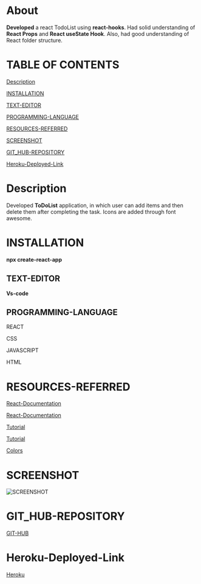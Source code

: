 

# About

**Developed** a react TodoList using **react-hooks**.
Had solid understanding of **React Props** and
**React useState Hook**. Also, had good understanding
of React folder structure.


# TABLE OF CONTENTS
[ Description](#Description)

[INSTALLATION](#INSTALLATION)

[TEXT-EDITOR](#TEXT-EDITOR)

[PROGRAMMING-LANGUAGE](#PROGRAMMING-LANGUAGE)

[RESOURCES-REFERRED](#RESOURCES-REFERRED)

[SCREENSHOT](#SCREENSHOT)

[GIT_HUB-REPOSITORY](#GIT_HUB-REPOSITORY)

[Heroku-Deployed-Link](#GIT_HUB-Deployed-Link)






# Description
Developed **ToDoList** application, in which user 
can add items and then delete them after completing
the task. Icons are added through font awesome.



# INSTALLATION

**npx create-react-app<appname>**



## TEXT-EDITOR
**Vs-code**

## PROGRAMMING-LANGUAGE

REACT

CSS

JAVASCRIPT

HTML 


# RESOURCES-REFERRED

[React-Documentation](https://reactjs.org/docs/hooks-state.html)

[React-Documentation](https://reactjs.org/docs/components-and-props.html)

[Tutorial](https://www.youtube.com/watch?v=EUM78cxo0i8)

[Tutorial](https://www.youtube.com/watch?v=dMH1_YtUTSQ)

[Colors](https://coolors.co/palettes/trending)






# SCREENSHOT
![SCREENSHOT](.png)

# GIT_HUB-REPOSITORY
[GIT-HUB](https://github.com/nehreetkaur/react-Project)

# Heroku-Deployed-Link
[Heroku](https://calc-rectapp.herokuapp.com/)